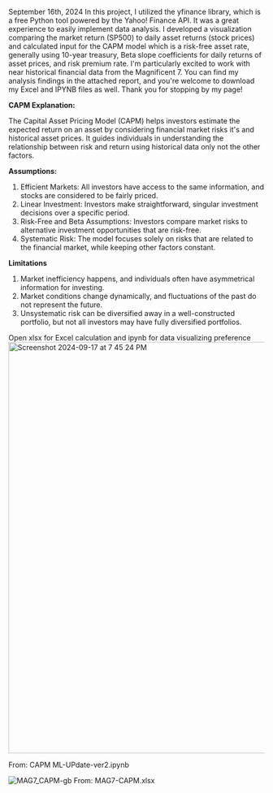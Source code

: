 September 16th, 2024
In this project, I utilized the yfinance library, which is a free Python tool powered by the Yahoo! Finance API. It was a great experience to easily implement data analysis. I developed a visualization comparing the market return (SP500) to daily asset returns (stock prices) and calculated input for the CAPM model which is a risk-free asset rate, generally using 10-year treasury, Beta slope coefficients for daily returns of asset prices, and risk premium rate. I'm particularly excited to work with near historical financial data from the Magnificent 7. You can find my analysis findings in the attached report, and you're welcome to download my Excel and IPYNB files as well. Thank you for stopping by my page!

**CAPM Explanation:**

The Capital Asset Pricing Model (CAPM) helps investors estimate the expected return on an asset by considering financial market risks it's and historical asset prices. It guides individuals in understanding the relationship between risk and return using historical data only not the other factors.

**Assumptions:**
1. Efficient Markets: All investors have access to the same information, and stocks are considered to be fairly priced.
2. Linear Investment: Investors make straightforward, singular investment decisions over a specific period.
3. Risk-Free and Beta Assumptions: Investors compare market risks to alternative investment opportunities that are risk-free.
4. Systematic Risk: The model focuses solely on risks that are related to the financial market, while keeping other factors constant.

**Limitations**
1. Market inefficiency happens, and individuals often have asymmetrical information for investing.
2. Market conditions change dynamically, and fluctuations of the past do not represent the future.
3. Unsystematic risk can be diversified away in a well-constructed portfolio, but not all investors may have fully diversified portfolios.
   
Open xlsx for Excel calculation and ipynb for data visualizing preference
<img width="810" alt="Screenshot 2024-09-17 at 7 45 24 PM" src="https://github.com/user-attachments/assets/1e145f82-22a0-436c-80b6-40fd99a66164">

From: CAPM ML-UPdate-ver2.ipynb

![MAG7_CAPM-gb](https://github.com/user-attachments/assets/1868a89f-1339-4ce7-8216-cf9d4e670cbc)
From: MAG7-CAPM.xlsx



